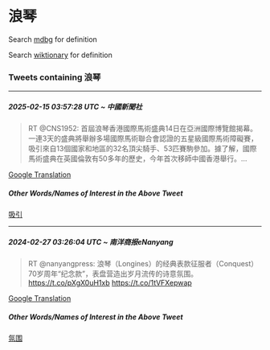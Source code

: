 # 浪琴

Search [mdbg](https://www.mdbg.net/chinese/dictionary?page=worddict&wdrst=0&wdqb=浪琴) for definition

Search [wiktionary](https://en.wiktionary.org/wiki/浪琴) for definition

### Tweets containing 浪琴

___
##### 2025-02-15 03:57:28 UTC ~ 中國新聞社
> RT @CNS1952: 首屆浪琴香港國際馬術盛典14日在亞洲國際博覽館揭幕。一連3天的盛典將舉辦多場國際馬術聯合會認證的五星級國際馬術障礙賽，吸引來自13個國家和地區的32名頂尖騎手、53匹賽駒參加。據了解，國際馬術盛典在英國倫敦有50多年的歷史，今年首次移師中國香港舉行。…

[Google Translation](https://translate.google.com/?hi=en&tab=TT&sl=zh-CN&tl=en&op=translate&text=RT+%40CNS1952%3A+%E9%A6%96%E5%B1%86%E6%B5%AA%E7%90%B4%E9%A6%99%E6%B8%AF%E5%9C%8B%E9%9A%9B%E9%A6%AC%E8%A1%93%E7%9B%9B%E5%85%B814%E6%97%A5%E5%9C%A8%E4%BA%9E%E6%B4%B2%E5%9C%8B%E9%9A%9B%E5%8D%9A%E8%A6%BD%E9%A4%A8%E6%8F%AD%E5%B9%95%E3%80%82%E4%B8%80%E9%80%A33%E5%A4%A9%E7%9A%84%E7%9B%9B%E5%85%B8%E5%B0%87%E8%88%89%E8%BE%A6%E5%A4%9A%E5%A0%B4%E5%9C%8B%E9%9A%9B%E9%A6%AC%E8%A1%93%E8%81%AF%E5%90%88%E6%9C%83%E8%AA%8D%E8%AD%89%E7%9A%84%E4%BA%94%E6%98%9F%E7%B4%9A%E5%9C%8B%E9%9A%9B%E9%A6%AC%E8%A1%93%E9%9A%9C%E7%A4%99%E8%B3%BD%EF%BC%8C%E5%90%B8%E5%BC%95%E4%BE%86%E8%87%AA13%E5%80%8B%E5%9C%8B%E5%AE%B6%E5%92%8C%E5%9C%B0%E5%8D%80%E7%9A%8432%E5%90%8D%E9%A0%82%E5%B0%96%E9%A8%8E%E6%89%8B%E3%80%8153%E5%8C%B9%E8%B3%BD%E9%A7%92%E5%8F%83%E5%8A%A0%E3%80%82%E6%93%9A%E4%BA%86%E8%A7%A3%EF%BC%8C%E5%9C%8B%E9%9A%9B%E9%A6%AC%E8%A1%93%E7%9B%9B%E5%85%B8%E5%9C%A8%E8%8B%B1%E5%9C%8B%E5%80%AB%E6%95%A6%E6%9C%8950%E5%A4%9A%E5%B9%B4%E7%9A%84%E6%AD%B7%E5%8F%B2%EF%BC%8C%E4%BB%8A%E5%B9%B4%E9%A6%96%E6%AC%A1%E7%A7%BB%E5%B8%AB%E4%B8%AD%E5%9C%8B%E9%A6%99%E6%B8%AF%E8%88%89%E8%A1%8C%E3%80%82%E2%80%A6)
##### Other Words/Names of Interest in the Above Tweet
[吸引](吸引.md)
___
##### 2024-02-27 03:26:04 UTC ~ 南洋商报eNanyang
> RT @nanyangpress: 浪琴（Longines）的经典表款征服者（Conquest）70岁周年“纪念款”，表盘营造出岁月流传的诗意氛围。https://t.co/pXgX0uH1xb https://t.co/1tVFXepwap

[Google Translation](https://translate.google.com/?hi=en&tab=TT&sl=zh-CN&tl=en&op=translate&text=RT+%40nanyangpress%3A+%E6%B5%AA%E7%90%B4%EF%BC%88Longines%EF%BC%89%E7%9A%84%E7%BB%8F%E5%85%B8%E8%A1%A8%E6%AC%BE%E5%BE%81%E6%9C%8D%E8%80%85%EF%BC%88Conquest%EF%BC%8970%E5%B2%81%E5%91%A8%E5%B9%B4%E2%80%9C%E7%BA%AA%E5%BF%B5%E6%AC%BE%E2%80%9D%EF%BC%8C%E8%A1%A8%E7%9B%98%E8%90%A5%E9%80%A0%E5%87%BA%E5%B2%81%E6%9C%88%E6%B5%81%E4%BC%A0%E7%9A%84%E8%AF%97%E6%84%8F%E6%B0%9B%E5%9B%B4%E3%80%82https%3A%2F%2Ft.co%2FpXgX0uH1xb+https%3A%2F%2Ft.co%2F1tVFXepwap)
##### Other Words/Names of Interest in the Above Tweet
[氛围](氛围.md)
